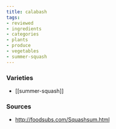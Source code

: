 ```yaml
---
title: calabash
tags:
- reviewed
- ingredients
- categories
- plants
- produce
- vegetables
- summer-squash
---
```


### Varieties
* [[summer-squash]]

### Sources
* http://foodsubs.com/Squashsum.html
